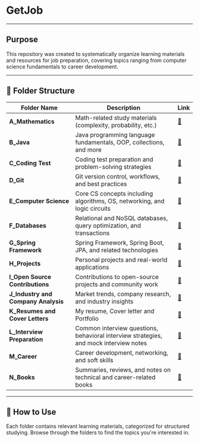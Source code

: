 # GetJob

---

## Purpose
This repository was created to systematically organize learning materials and resources for job preparation, covering topics ranging from computer science fundamentals to career development.

---

## 📂 Folder Structure

| Folder Name                         | Description                                     | Link |
|--------------------------------------|-------------------------------------------------|------|
| **A_Mathematics**   | Math-related study materials (complexity, probability, etc.) | [🔗](https://github.com/2897robo/GetJob/tree/main/A_Mathematics) |
| **B_Java**                 | Java programming language fundamentals, OOP, collections, and more | [🔗](https://github.com/2897robo/GetJob/tree/main/B_Java) |
| **C_Coding Test**  | Coding test preparation and problem-solving strategies | [🔗](https://github.com/2897robo/GetJob/tree/main/C_Coding%20Test) |
| **D_Git**                   | Git version control, workflows, and best practices | [🔗](https://github.com/2897robo/GetJob/tree/main/D_Git) |
| **E_Computer Science** | Core CS concepts including algorithms, OS, networking, and logic circuits | [🔗](https://github.com/2897robo/GetJob/tree/main/E_Computer%20Science) |
| **F_Databases**       | Relational and NoSQL databases, query optimization, and transactions | [🔗](https://github.com/2897robo/GetJob/tree/main/F_Databases) |
| **G_Spring Framework** | Spring Framework, Spring Boot, JPA, and related technologies | [🔗](https://github.com/2897robo/GetJob/tree/main/G_Spring%20Framework) |
| **H_Projects**         | Personal projects and real-world applications | [🔗](https://github.com/2897robo/GetJob/tree/main/H_Projects) |
| **I_Open Source Contributions** | Contributions to open-source projects and community work | [🔗](https://github.com/2897robo/GetJob/tree/main/I_Open%20Source%20Contributions) |
| **J_Industry and Company Analysis** | Market trends, company research, and industry insights | [🔗](https://github.com/2897robo/GetJob/tree/main/J_Industry%20and%20Company%20Analysis) |
| **K_Resumes and Cover Letters** | My resume, Cover letter and Portfolio | [🔗](https://github.com/2897robo/GetJob/tree/main/K_Resumes%20and%20Cover%20Letters) |
| **L_Interview Preparation** | Common interview questions, behavioral interview strategies, and mock interview notes | [🔗](https://github.com/2897robo/GetJob/tree/main/L_Interview%20Preparation) |
| **M_Career**             | Career development, networking, and soft skills | [🔗](https://github.com/2897robo/GetJob/tree/main/M_Career) |
| **N_Books**             | Summaries, reviews, and notes on technical and career-related books | [🔗](https://github.com/2897robo/GetJob/tree/main/N_Books) |

---

## 📌 How to Use
Each folder contains relevant learning materials, categorized for structured studying. Browse through the folders to find the topics you're interested in.

